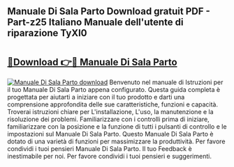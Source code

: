 ## Manuale Di Sala Parto Download gratuit PDF - Part-z25 Italiano Manuale dell'utente di riparazione TyXI0

# <h2><a href="http://dfc1656.blite.top/?on=Manuale+Di+Sala+Parto">🔗Download 👉🔴 Manuale Di Sala Parto</a></h2>

[![Manuale Di Sala Parto download](https://i.imgur.com/lujVjoI.png)](http://dfc1656.blite.top/?on=Manuale+Di+Sala+Parto)
Benvenuto nel manuale di Istruzioni per il tuo Manuale Di Sala Parto appena configurato. Questa guida completa è progettata per aiutarti a iniziare con il tuo prodotto e darti una comprensione approfondita delle sue caratteristiche, funzioni e capacità. Troverai istruzioni chiare per L'installazione, L'uso, la manutenzione e la risoluzione dei problemi. Familiarizzare con i controlli prima di iniziare, familiarizzare con la posizione e la funzione di tutti i pulsanti di controllo e le impostazioni sul Manuale Di Sala Parto. Questo Manuale Di Sala Parto è dotato di una varietà di funzioni per massimizzare la produttività. Per favore condividi i tuoi pensieri Manuale Di Sala Parto. Il tuo Feedback è inestimabile per noi. Per favore condividi i tuoi pensieri e suggerimenti.
